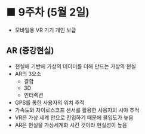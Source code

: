 # ■ 9주차 (5월 2일)

- 모바일용 VR 기기 개인 보급

## AR (증강현실)

- 현실에 기반에 가상의 데이터를 더해 만드는 가상의 현실
- AR의 3요소
    - 결합
    - 3D
    - 인터렉션
- GPS를 통한 사용자의 위치 추적
- 가속도와 자이로스코프 센서를 활용한 사용자의 시야 추적
- VR은 가상 세계 안으로 진입하기 때문에 몰입도가 높음
- AR은 현실을 가상세계화 시킨 것이라 현실성이 높음